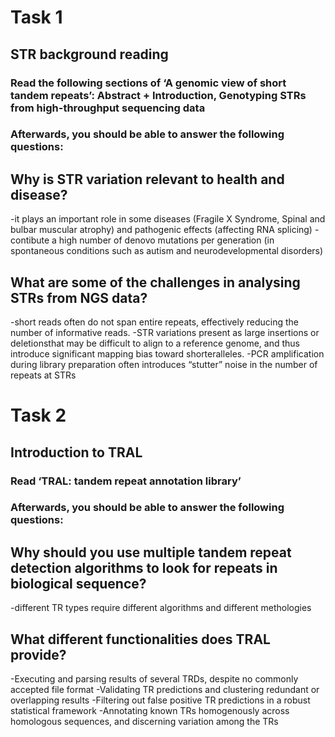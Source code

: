 # Task 1
## STR background reading
### Read the following sections of ‘A genomic view of short tandem repeats’: Abstract + Introduction, Genotyping STRs from high-throughput sequencing data
### Afterwards, you should be able to answer the following questions:

## Why is STR variation relevant to health and disease?
-it plays an important role in some diseases (Fragile X Syndrome, Spinal and bulbar muscular atrophy) and pathogenic effects (affecting RNA splicing)
-contibute a high number of denovo mutations per generation (in spontaneous conditions such as autism and neurodevelopmental disorders)

## What are some of the challenges in analysing STRs from NGS data?
-short reads often do not span entire repeats, effectively reducing the number of informative reads. 
-STR variations present as large insertions or deletionsthat may be difficult to align to a reference genome, and
thus introduce significant mapping bias toward shorteralleles.
-PCR amplification during library preparation often introduces “stutter” noise in the number of repeats at STRs


# Task 2
## Introduction to TRAL
### Read ‘TRAL: tandem repeat annotation library’
### Afterwards, you should be able to answer the following questions:

## Why should you use multiple tandem repeat detection algorithms to look for repeats in biological sequence?
-different TR types require different algorithms and different methologies

## What different functionalities does TRAL provide?
-Executing and parsing results of several TRDs, despite no commonly accepted file format 
-Validating TR predictions and clustering redundant or overlapping results
-Filtering out false positive TR predictions in a robust statistical framework
-Annotating known TRs homogenously across homologous sequences, and discerning variation among the TRs
